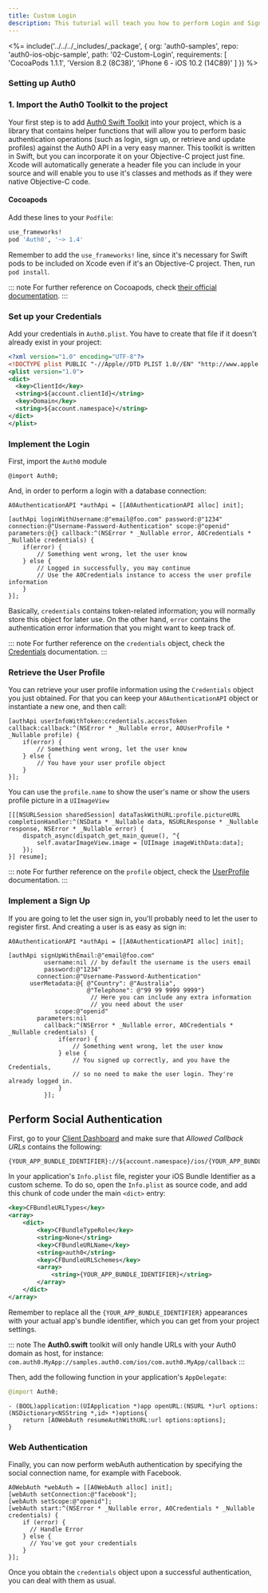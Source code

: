 ```yaml
---
title: Custom Login
description: This tutorial will teach you how to perform Login and Sign Up by using your own View Controllers, without using the Lock widget interface.
---
```


<%= include('../../../_includes/_package', {
  org: 'auth0-samples',
  repo: 'auth0-ios-objc-sample',
  path: '02-Custom-Login',
  requirements: [
    'CocoaPods 1.1.1',
    'Version 8.2 (8C38)',
    'iPhone 6 - iOS 10.2 (14C89)'
  ]
}) %>

### Setting up Auth0

### 1. Import the Auth0 Toolkit to the project

Your first step is to add [Auth0 Swift Toolkit](https://github.com/auth0/Auth0.swift) into your project, which is a library that contains helper functions that will allow you to perform basic authentication operations (such as login, sign up, or retrieve and update profiles) against the Auth0 API in a very easy manner.
This toolkit is written in Swift, but you can incorporate it on your Objective-C project just fine. Xcode will automatically generate a header file you can include in your source and will enable you to use it's classes and methods as if they were native Objective-C code.

#### Cocoapods

Add these lines to your `Podfile`:

```ruby
use_frameworks!
pod 'Auth0', '~> 1.4'
```

Remember to add the `use_frameworks!` line, since it's necessary for Swift pods to be included on Xcode even if it's an Objective-C project.
Then, run `pod install`.

::: note
For further reference on Cocoapods, check [their official documentation](http://guides.cocoapods.org/using/getting-started.html).
:::

### Set up your Credentials

Add your credentials in `Auth0.plist`. You have to create that file if it doesn't already exist in your project:

```xml
<?xml version="1.0" encoding="UTF-8"?>
<!DOCTYPE plist PUBLIC "-//Apple//DTD PLIST 1.0//EN" "http://www.apple.com/DTDs/PropertyList-1.0.dtd">
<plist version="1.0">
<dict>
  <key>ClientId</key>
  <string>${account.clientId}</string>
  <key>Domain</key>
  <string>${account.namespace}</string>
</dict>
</plist>
```

### Implement the Login

First, import the `Auth0` module

```objc
@import Auth0;
```

And, in order to perform a login with a database connection:

```objc
A0AuthenticationAPI *authApi = [[A0AuthenticationAPI alloc] init];

[authApi loginWithUsername:@"email@foo.com" password:@"1234" connection:@"Username-Password-Authentication" scope:@"openid" parameters:@{} callback:^(NSError * _Nullable error, A0Credentials * _Nullable credentials) {
    if(error) {
        // Something went wrong, let the user know
    } else {
        // Logged in successfully, you may continue
        // Use the A0Credentials instance to access the user profile information
    }
}];
```

Basically, `credentials` contains token-related information; you will normally store this object for later use. On the other hand, `error` contains the authentication error information that you might want to keep track of.

::: note
For further reference on the `credentials` object, check the [Credentials](https://github.com/auth0/Auth0.swift/blob/master/Auth0/Credentials.swift) documentation.
:::

### Retrieve the User Profile

You can retrieve your user profile information using the `Credentials` object you just obtained. For that you can keep your `A0AuthenticationAPI` object or instantiate a new one, and then call:

```objc
[authApi userInfoWithToken:credentials.accessToken callback:callback:^(NSError * _Nullable error, A0UserProfile * _Nullable profile) {
    if(error) {
        // Something went wrong, let the user know
    } else {
        // You have your user profile object
    }
}];
```

You can use the `profile.name` to show the user's name or show the users profile picture in a `UIImageView`

```objc
[[[NSURLSession sharedSession] dataTaskWithURL:profile.pictureURL completionHandler:^(NSData * _Nullable data, NSURLResponse * _Nullable response, NSError * _Nullable error) {
    dispatch_async(dispatch_get_main_queue(), ^{
        self.avatarImageView.image = [UIImage imageWithData:data];
    });
}] resume];
```

::: note
For further reference on the `profile` object, check the [UserProfile](https://github.com/auth0/Auth0.swift/blob/master/Auth0/Profile.swift) documentation.
:::

### Implement a Sign Up

If you are going to let the user sign in, you'll probably need to let the user to register first. And creating a user is as easy as sign in:

```objc
A0AuthenticationAPI *authApi = [[A0AuthenticationAPI alloc] init];

[authApi signUpWithEmail:@"email@foo.com"
          username:nil // by default the username is the users email
          password:@"1234"
        connection:@"Username-Password-Authentication"
      userMetadata:@{ @"Country": @"Australia",
                      @"Telephone": @"99 99 9999 9999"}
                       // Here you can include any extra information
                       // you need about the user
             scope:@"openid"
        parameters:nil
          callback:^(NSError * _Nullable error, A0Credentials * _Nullable credentials) {
              if(error) {
                  // Something went wrong, let the user know
              } else {
                  // You signed up correctly, and you have the Credentials,
                  // so no need to make the user login. They're already logged in.
              }
          }];
```

## Perform Social Authentication

First, go to your [Client Dashboard](${manage_url}/#/applications/${account.clientId}/settings/${account.clientId}/settings) and make sure that *Allowed Callback URLs* contains the following:

```shell
{YOUR_APP_BUNDLE_IDENTIFIER}://${account.namespace}/ios/{YOUR_APP_BUNDLE_IDENTIFIER}/callback
```

In your application's `Info.plist` file, register your iOS Bundle Identifier as a custom scheme. To do so, open the `Info.plist` as source code, and add this chunk of code under the main `<dict>` entry:

```xml
<key>CFBundleURLTypes</key>
<array>
    <dict>
        <key>CFBundleTypeRole</key>
        <string>None</string>
        <key>CFBundleURLName</key>
        <string>auth0</string>
        <key>CFBundleURLSchemes</key>
        <array>
            <string>{YOUR_APP_BUNDLE_IDENTIFIER}</string>
        </array>
    </dict>
</array>
```

Remember to replace all the `{YOUR_APP_BUNDLE_IDENTIFIER}` appearances with your actual app's bundle identifier, which you can get from your project settings.

::: note
The **Auth0.swift** toolkit will only handle URLs with your Auth0 domain as host, for instance: `com.auth0.MyApp://samples.auth0.com/ios/com.auth0.MyApp/callback`
:::

Then, add the following function in your application's `AppDelegate`:

```swift
@import Auth0;
```

```objc
- (BOOL)application:(UIApplication *)app openURL:(NSURL *)url options:(NSDictionary<NSString *,id> *)options{
    return [A0WebAuth resumeAuthWithURL:url options:options];
}
```

### Web Authentication

Finally, you can now perform webAuth authentication by specifying the social connection name, for example with Facebook.

```objc
A0WebAuth *webAuth = [[A0WebAuth alloc] init];
[webAuth setConnection:@"facebook"];
[webAuth setScope:@"openid"];
[webAuth start:^(NSError * _Nullable error, A0Credentials * _Nullable credentials) {
    if (error) {
      // Handle Error
    } else {
      // You've got your credentials
    }
}];
```

Once you obtain the `credentials` object upon a successful authentication, you can deal with them as usual.
